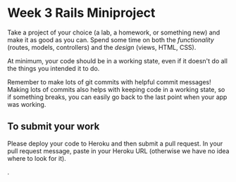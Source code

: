 # Week 3 Rails Miniproject

Take a project of your choice (a lab, a homework, or something new) and make it as good as you can. Spend some time on both the *functionality* (routes, models, controllers) and the *design* (views, HTML, CSS).

At minimum, your code should be in a working state, even if it doesn't do all the things you intended it to do.

Remember to make lots of git commits with helpful commit messages! Making lots of commits also helps with keeping code in a working state, so if something breaks, you can easily go back to the last point when your app was working.

## To submit your work

Please deploy your code to Heroku and then submit a pull request. In your pull request message, paste in your Heroku URL (otherwise we have no idea where to look for it).

.
